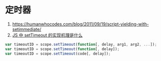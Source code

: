 # 定时器

1. https://humanwhocodes.com/blog/2011/09/19/script-yielding-with-setimmediate/
1. [JS 中 setTimeout 的实现机理是什么](https://www.zhihu.com/question/463446982/answer/1927497540)

```js
var timeoutID = scope.setTimeout(function[, delay, arg1, arg2, ...]);
var timeoutID = scope.setTimeout(function[, delay]);
var timeoutID = scope.setTimeout(code[, delay]);
```
